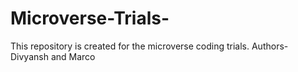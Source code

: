 # Microverse-Trials-
This repository is created for the microverse coding trials.
Authors- Divyansh and Marco

